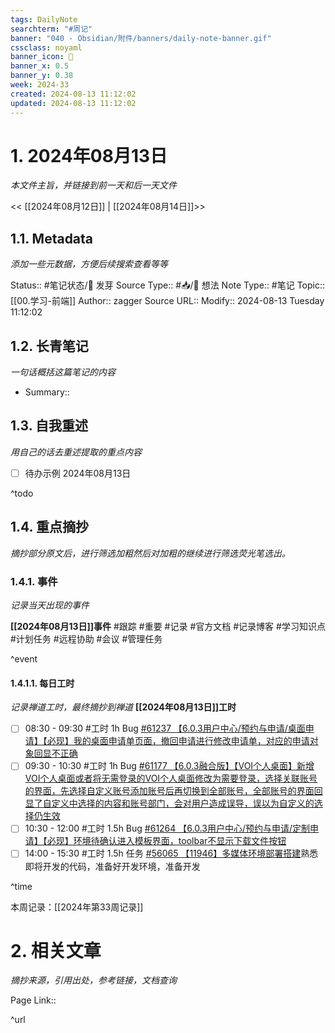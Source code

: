 ```yaml
---
tags: DailyNote
searchterm: "#周记"
banner: "040 - Obsidian/附件/banners/daily-note-banner.gif"
cssclass: noyaml
banner_icon: 💌
banner_x: 0.5
banner_y: 0.38
week: 2024-33
created: 2024-08-13 11:12:02
updated: 2024-08-13 11:12:02
---
```


# 1. 2024年08月13日

_本文件主旨，并链接到前一天和后一天文件_

<< [[2024年08月12日]] | [[2024年08月14日]]>>

## 1.1. Metadata

_添加一些元数据，方便后续搜索查看等等_

Status:: #笔记状态/🌱 发芽
Source Type:: #📥/💭 想法 
Note Type:: #笔记
Topic:: [[00.学习-前端]]
Author:: zagger
Source URL::
Modify:: 2024-08-13 Tuesday 11:12:02

## 1.2. 长青笔记

_一句话概括这篇笔记的内容_

- Summary::

## 1.3. 自我重述

_用自己的话去重述提取的重点内容_

- [ ] 待办示例 2024年08月13日

^todo

## 1.4. 重点摘抄

_摘抄部分原文后，进行筛选加粗然后对加粗的继续进行筛选荧光笔选出。_

### 1.4.1. 事件

_记录当天出现的事件_

**[[2024年08月13日]]事件** 
#跟踪 #重要 #记录 #官方文档 #记录博客 #学习知识点 #计划任务 #远程协助 #会议 #管理任务

^event

#### 1.4.1.1. 每日工时

_记录禅道工时，最终摘抄到禅道_
**[[2024年08月13日]]工时**
- [ ] 08:30 - 09:30 #工时  1h Bug [#61237 【6.0.3用户中心/预约与申请/桌面申请】【必现】我的桌面申请单页面，撤回申请进行修改申请单，对应的申请对象回显不正确](http://172.16.203.14:2980/bug-view-61237.html?onlybody=yes&tid=gmqcql62)
- [ ] 09:30 - 10:30 #工时  1h Bug [#61177 【6.0.3融合版】【VOI个人桌面】新增VOI个人桌面或者将无需登录的VOI个人桌面修改为需要登录，选择关联账号的界面，先选择自定义账号添加账号后再切换到全部账号，全部账号的界面回显了自定义中选择的内容和账号部门，会对用户造成误导，误以为自定义的选择仍生效](http://172.16.203.14:2980/bug-view-61177.html?onlybody=yes&tid=gmqcql62)
- [ ] 10:30 - 12:00 #工时  1.5h Bug [#61264 【6.0.3用户中心/预约与申请/定制申请】【必现】环境待确认进入模板界面，toolbar不显示下载文件按钮](http://172.16.203.14:2980/bug-view-61264.html?onlybody=yes&tid=gmqcql62)
- [ ] 14:00 - 15:30 #工时  1.5h 任务 [#56065 【11946】多媒体环境部署搭建](http://172.16.203.14:2980/task-view-56065.html?onlybody=yes&tid=gmqcql62)熟悉即将开发的代码，准备好开发环境，准备开发

^time

本周记录：[[2024年第33周记录]]

# 2. 相关文章

_摘抄来源，引用出处，参考链接，文档查询_

Page Link::

^url
